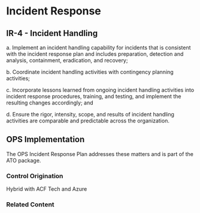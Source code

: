 # Incident Response
## IR-4 - Incident Handling

a. Implement an incident handling capability for incidents that is consistent with the incident response plan and includes preparation, detection and analysis, containment, eradication, and recovery;

b. Coordinate incident handling activities with contingency planning activities;

c. Incorporate lessons learned from ongoing incident handling activities into incident response procedures, training, and testing, and implement the resulting changes accordingly; and

d. Ensure the rigor, intensity, scope, and results of incident handling activities are comparable and predictable across the organization.

## OPS Implementation

The OPS Incident Response Plan addresses these matters and is part of the ATO package.

### Control Origination

Hybrid with ACF Tech and Azure

### Related Content
